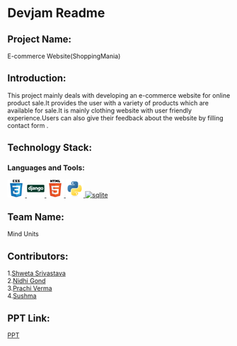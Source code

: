 
# Devjam Readme



## Project Name:
 E-commerce Website(ShoppingMania)


## Introduction:
This project mainly deals with developing an e-commerce website for online product sale.It provides the user with a variety of products which are available for sale.It is mainly clothing website with user friendly experience.Users can also give their feedback about the website by filling contact form
.




## Technology Stack:



<h3 align="left">Languages and Tools:</h3>
<p align="left"> <a href="https://www.w3schools.com/css/" target="_blank"> <img src="https://raw.githubusercontent.com/devicons/devicon/master/icons/css3/css3-original-wordmark.svg" alt="css3" width="40" height="40"/> </a> <a href="https://www.djangoproject.com/" target="_blank"> <img src="https://raw.githubusercontent.com/devicons/devicon/master/icons/django/django-original.svg" alt="django" width="40" height="40"/> </a> <a href="https://www.w3.org/html/" target="_blank"> <img src="https://raw.githubusercontent.com/devicons/devicon/master/icons/html5/html5-original-wordmark.svg" alt="html5" width="40" height="40"/> </a> <a href="https://www.python.org" target="_blank"> <img src="https://raw.githubusercontent.com/devicons/devicon/master/icons/python/python-original.svg" alt="python" width="40" height="40"/> </a> <a href="https://www.sqlite.org/" target="_blank"> <img src="https://www.vectorlogo.zone/logos/sqlite/sqlite-icon.svg" alt="sqlite" width="40" height="40"/> </a> </p>


## Team Name:
 Mind Units
## Contributors:

1.[Shweta Srivastava](https://github.com/Shweta2254)\
2.[Nidhi Gond](https://github.com/Nidhi174)\
3.[Prachi Verma]( https://github.com/Prachi-121)\
4.[Sushma]( https://github.com/Sushma-rajbrawer)

## PPT Link:
[PPT](https://mnnitedu-my.sharepoint.com/:p:/g/personal/shweta_20205159_mnnit_ac_in/ET3WcgIH9XpMgwq4Rex5POIBnFxIXhRv6t-YEe70MM2O4w?e=91IYOi)

